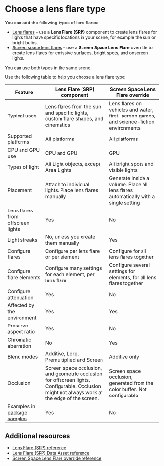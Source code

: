 # Choose a lens flare type

You can add the following types of lens flares:

- [Lens flares](lens-flare-component.md) - use a **Lens Flare (SRP)** component to create lens flares for lights that have specific locations in your scene, for example the sun or bright bulbs.
- [Screen space lens flares](post-processing-screen-space-lens-flare.md) - use a **Screen Space Lens Flare** override to create lens flares for emissive surfaces, bright spots, and onscreen lights.

You can use both types in the same scene.

Use the following table to help you choose a lens flare type:

| Feature | Lens Flare (SRP) component | Screen Space Lens Flare override |
|-|-|-|
| Typical uses | Lens flares from the sun and specific lights, custom flare shapes, and cinematics | Lens flares on vehicles and water, first-person games, and science-fiction environments |
| Supported platforms | All platforms | All platforms |
| CPU and GPU use | CPU and GPU | GPU |
| Types of light | All Light objects, except Area Lights | All bright spots and visible lights |
| Placement | Attach to individual lights. Place lens flares manually | Generate inside a volume. Place all lens flares automatically with a single setting |
| Lens flares from offscreen lights | Yes | No |
| Light streaks | No, unless you create them manually | Yes |
| Configure flares | Configure per lens flare or per element | Configure for all lens flares together |
| Configure flare elements | Configure many settings for each element, per lens flare | Configure several settings for elements, for all lens flares together |
| Configure attenuation | Yes | No |
| Affected by the environment | Yes | Yes |
| Preserve aspect ratio | Yes | No |
| Chromatic aberration | No | Yes |
| Blend modes | Additive, Lerp, Premultiplied and Screen | Additive only |
| Occlusion | Screen space occlusion, and geometric occlusion for offscreen lights. Configurable. Occlusion might not always work at the edge of the screen. | Screen space occlusion, generated from the color buffer. Not configurable |
| Examples in [package samples](../../package-samples.md) | Yes | No |

## Additional resources

- [Lens Flare (SRP) reference](lens-flare-srp-reference.md)
- [Lens Flare (SRP) Data Asset reference](lens-flare-asset.md)
- [Screen Space Lens Flare override reference](post-processing-screen-space-lens-flare.md)
